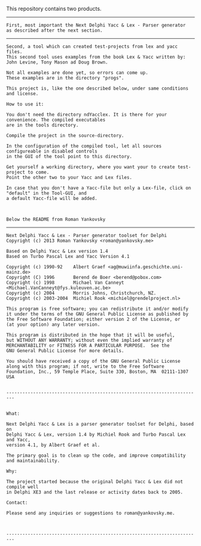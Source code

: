 This repository contains two products.

-----------------

    First, most important the Next Delphi Yacc & Lex - Parser generator 
    as described after the next section.

-----------------

    Second, a tool which can created test-projects from lex and yacc files.
    This second tool uses examples from the book Lex & Yacc written by:
    John Levine, Tony Mason ad Doug Brown.
    
    Not all examples are done yet, so errors can come up.
    These examples are in the directory "progs".
    
    This project is, like the one described below, under same conditions and license.
    
    How to use it:
    
    You don't need the directory ndYacclex. It is there for your convenience. The compiled executables
    are in the tools directory.
    
    Compile the project in the source-directory.
    
    In the configuration of the compiled tool, let all sources configureable in disabled controls 
    in the GUI of the tool point to this directory.
    
    Get yourself a working directory, where you want your to create test-project to come.
    Point the other two to your Yacc and Lex files. 
    
    In case that you don't have a Yacc-file but only a Lex-file, click on "default" in the Tool-GUI, and
    a default Yacc-file will be added.
    


    Below the README from Roman Yankovsky

-----------------



    Next Delphi Yacc & Lex - Parser generator toolset for Delphi
    Copyright (c) 2013 Roman Yankovsky <roman@yankovsky.me>

    Based on Delphi Yacc & Lex version 1.4
    Based on Turbo Pascal Lex and Yacc Version 4.1

    Copyright (c) 1990-92    Albert Graef <ag@muwiinfa.geschichte.uni-mainz.de>
    Copyright (C) 1996       Berend de Boer <berend@pobox.com>
    Copyright (c) 1998       Michael Van Canneyt <Michael.VanCanneyt@fys.kuleuven.ac.be>
    Copyright (c) 2004       Morris Johns, Christchurch, NZ.
    Copyright (c) 2003-2004  Michiel Rook <michiel@grendelproject.nl>
  
    This program is free software; you can redistribute it and/or modify
    it under the terms of the GNU General Public License as published by
    the Free Software Foundation; either version 2 of the License, or
    (at your option) any later version.

    This program is distributed in the hope that it will be useful,
    but WITHOUT ANY WARRANTY; without even the implied warranty of
    MERCHANTABILITY or FITNESS FOR A PARTICULAR PURPOSE.  See the
    GNU General Public License for more details.

    You should have received a copy of the GNU General Public License
    along with this program; if not, write to the Free Software
    Foundation, Inc., 59 Temple Place, Suite 330, Boston, MA  02111-1307  USA
    
          
    -------------------------------------------------------------------------
    

    What:
    
    Next Delphi Yacc & Lex is a parser generator toolset for Delphi, based on
    Delphi Yacc & Lex, version 1.4 by Michiel Rook and Turbo Pascal Lex and Yacc,
    version 4.1, by Albert Graef et al.
    
    The primary goal is to clean up the code, and improve compatibility
    and maintainability.
    
    Why:
    
    The project started because the original Delphi Yacc & Lex did not compile well
    in Delphi XE3 and the last release or activity dates back to 2005.
    
    Contact:
    
    Please send any inquiries or suggestions to roman@yankovsky.me.
    
    		
    
    -------------------------------------------------------------------------
